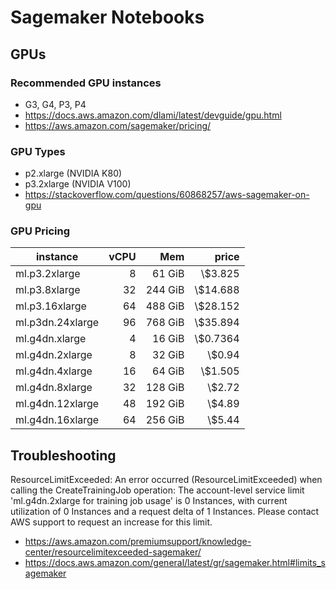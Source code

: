 # Sagemaker Notebooks

## GPUs

### Recommended GPU instances

* G3, G4, P3, P4
* https://docs.aws.amazon.com/dlami/latest/devguide/gpu.html
* https://aws.amazon.com/sagemaker/pricing/

### GPU Types

* p2.xlarge (NVIDIA K80)
* p3.2xlarge (NVIDIA V100)
* https://stackoverflow.com/questions/60868257/aws-sagemaker-on-gpu 


### GPU Pricing

| instance         | vCPU |    Mem | price       |
|------------------|-----:|-------:|------------:|
| ml.p3.2xlarge    |	 8|	 61 GiB|	\\$3.825 |
| ml.p3.8xlarge    |	32|	244 GiB|	\\$14.688|
| ml.p3.16xlarge   |	64|	488 GiB|	\\$28.152|
| ml.p3dn.24xlarge |	96|	768 GiB|	\\$35.894|
| ml.g4dn.xlarge   |	 4|	 16 GiB|	\\$0.7364|
| ml.g4dn.2xlarge  |	 8|	 32 GiB|	\\$0.94  |
| ml.g4dn.4xlarge  |	16|	 64 GiB|	\\$1.505 |
| ml.g4dn.8xlarge  |	32|	128 GiB|	\\$2.72  |
| ml.g4dn.12xlarge |	48|	192 GiB|	\\$4.89  |
| ml.g4dn.16xlarge |	64|	256 GiB|	\\$5.44  |

## Troubleshooting

ResourceLimitExceeded: An error occurred (ResourceLimitExceeded) when calling the CreateTrainingJob operation: The account-level service limit 'ml.g4dn.2xlarge for training job usage' is 0 Instances, with current utilization of 0 Instances and a request delta of 1 Instances. Please contact AWS support to request an increase for this limit.

* https://aws.amazon.com/premiumsupport/knowledge-center/resourcelimitexceeded-sagemaker/
* https://docs.aws.amazon.com/general/latest/gr/sagemaker.html#limits_sagemaker
